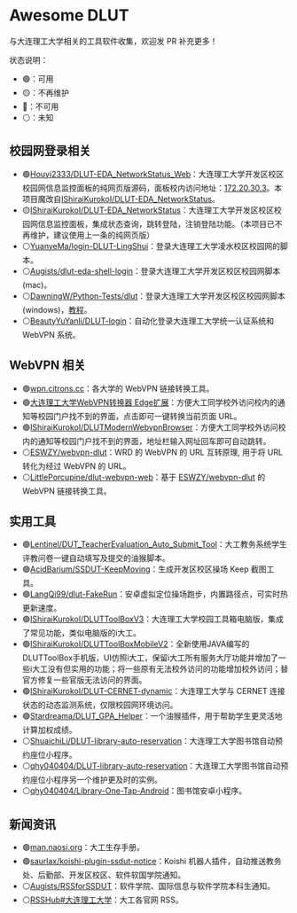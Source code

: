 # Awesome DLUT

与大连理工大学相关的工具软件收集，欢迎发 PR 补充更多！

状态说明：

- 🟢：可用
- 🟡：不再维护
- 🔴：不可用
- ⚪：未知

## 校园网登录相关

- 🟢[Houyi2333/DLUT-EDA_NetworkStatus_Web](https://github.com/Houyi2333/DLUT-EDA_NetworkStatus_Web)：大连理工大学开发区校区校园网信息监控面板的纯网页版源码，面板校内访问地址：[172.20.30.3](http://172.20.30.3/)。本项目魔改自[IShiraiKurokoI/DLUT-EDA_NetworkStatus](https://github.com/IShiraiKurokoI/DLUT-EDA_NetworkStatus)。
- 🟡[IShiraiKurokoI/DLUT-EDA_NetworkStatus](https://github.com/IShiraiKurokoI/DLUT-EDA_NetworkStatus)：大连理工大学开发区校区校园网信息监控面板，集成状态查询，跳转登陆，注销登陆功能。（本项目已不再维护，建议使用上一条的纯网页版）
- ⚪[YuanyeMa/login-DLUT-LingShui](https://github.com/YuanyeMa/login-DLUT-LingShui)：登录大连理工大学凌水校区校园网的脚本。
- ⚪[Augists/dlut-eda-shell-login](https://github.com/Augists/dlut-eda-shell-login)：登录大连理工大学开发区校区校园网脚本(mac)。
- ⚪[DawningW/Python-Tests/dlut](https://github.com/DawningW/Python-Tests/tree/master/dlut)：登录大连理工大学开发区校区校园网脚本(windows)，[教程](https://dawncraft.cc/2021/10/%E5%A4%A7%E5%B7%A5%E5%BC%80%E5%8F%91%E5%8C%BA%E6%A0%A1%E5%8C%BA%E6%A0%A1%E5%9B%AD%E7%BD%91%E8%87%AA%E5%8A%A8%E7%99%BB%E5%BD%95/)。
- ⚪[BeautyYuYanli/DLUT-login](https://github.com/BeautyYuYanli/DLUT-login)：自动化登录大连理工大学统一认证系统和 WebVPN 系统。

## WebVPN 相关

- 🟢[wpn.citrons.cc](https://wpn.citrons.cc/)：各大学的 WebVPN 链接转换工具。
- 🟢[大连理工大学WebVPN转换器 Edge扩展](https://microsoftedge.microsoft.com/addons/detail/lppobhgjbkcnledmdibkjngknlholkel)：方便大工同学校外访问校内的通知等校园门户找不到的界面，点击即可一键转换当前页面 URL。
- 🟢[IShiraiKurokoI/DLUTModernWebvpnBrowser](https://github.com/IShiraiKurokoI/DLUTModernWebvpnBrowser)：方便大工同学校外访问校内的通知等校园门户找不到的界面，地址栏输入网址回车即可自动跳转。
- ⚪[ESWZY/webvpn-dlut](https://github.com/ESWZY/webvpn-dlut)：WRD 的 WebVPN 的 URL 互转原理, 用于将 URL 转化为经过 WebVPN 的 URL。
- ⚪[LittlePorcupine/dlut-webvpn-web](https://github.com/LittlePorcupine/dlut-webvpn-web)：基于 [ESWZY/webvpn-dlut](https://github.com/ESWZY/webvpn-dlut) 的 WebVPN 链接转换工具。

## 实用工具

- 🟢[Lentinel/DUT_TeacherEvaluation_Auto_Submit_Tool](https://github.com/Lentinel/DUT_TeacherEvaluation_Auto_Submit_Tool)：大工教务系统学生评教问卷一键自动填写及提交的油猴脚本。
- 🟢[AcidBarium/SSDUT-KeepMoving](https://github.com/AcidBarium/SSDUT-KeepMoving)：生成开发区校区操场 Keep 截图工具。
- 🟢[LangQi99/dlut-FakeRun](https://github.com/LangQi99/dlut-FakeRun)：安卓虚拟定位操场跑步，内置路径点，可实时热更新速度。
- 🟢[IShiraiKurokoI/DLUTToolBoxV3](https://github.com/IShiraiKurokoI/DLUTToolBoxV3)：大连理工大学校园工具箱电脑版，集成了常见功能，类似电脑版的i大工。
- 🟢[IShiraiKurokoI/DLUTToolBoxMobileV2](https://github.com/IShiraiKurokoI/DLUTToolBoxMobileV2)：全新使用JAVA编写的DLUTToolBox手机版，UI仿照i大工，保留i大工所有服务大厅功能并增加了一些i大工没有但实用的功能；将一些原有无法校外访问的功能增加校外访问；替官方修复一些官版无法访问的界面。
- 🟢[IShiraiKurokoI/DLUT-CERNET-dynamic](https://github.com/IShiraiKurokoI/DLUT-CERNET-dynamic)：大连理工大学与 CERNET 连接状态的动态监测系统，仅限校园网环境访问。
- 🟢[Stardreama/DLUT_GPA_Helper](https://github.com/Stardreama/DLUT_GPA_Helper)：一个油猴插件，用于帮助学生更灵活地计算加权成绩。
- ⚪[ShuaichiLi/DLUT-library-auto-reservation](https://github.com/ShuaichiLi/DLUT-library-auto-reservation)：大连理工大学图书馆自动预约座位小程序。
- ⚪[qhy040404/DLUT-library-auto-reservation](https://github.com/qhy040404/DLUT-library-auto-reservation)：大连理工大学图书馆自动预约座位小程序另一个维护更及时的实例。
- ⚪[qhy040404/Library-One-Tap-Android](https://github.com/qhy040404/Library-One-Tap-Android)：图书馆安卓小程序。

## 新闻资讯

- 🟢[man.naosi.org](https://man.naosi.org/)：大工生存手册。
- 🟢[saurlax/koishi-plugin-ssdut-notice](https://github.com/saurlax/koishi-plugin-ssdut-notice)：Koishi 机器人插件，自动推送教务处、后勤部、开发区校区、软件软国学院通知。
- ⚪[Augists/RSSforSSDUT](https://github.com/Augists/RSSforSSDUT)：软件学院、国际信息与软件学院本科生通知。
- ⚪[RSSHub#大连理工大学](https://docs.rsshub.app/zh/routes/other#%E5%A4%A7%E8%BF%9E%E7%90%86%E5%B7%A5%E5%A4%A7%E5%AD%A6)：大工各官网 RSS。
